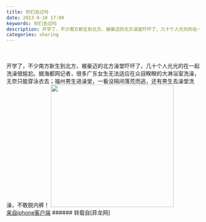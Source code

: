 ```yaml
---
title: 你们去过吗
date: 2013-9-18 17:00
keywords: 你们去过吗
description: 开学了，不少南方新生到北方，被豪迈的北方澡堂吓坏了，几十个人光光的在一起洗澡很尴尬。据海都网记者，很多广东女生无法适应在众目睽睽的大淋浴室洗澡，无奈只能穿泳衣去；福州男生进澡堂，一看没隔间落荒而逃，还有男生去澡堂洗澡，不敢脱内裤！来自iphone客户端
categories: sharing
---
```

<td class="t_f" id="postmessage_50899">

<br/>
<br/>
开学了，不少南方新生到北方，被豪迈的北方澡堂吓坏了，几十个人光光的在一起洗澡很尴尬。据海都网记者，很多广东女生无法适应在众目睽睽的大淋浴室洗澡，无奈只能穿泳衣去；福州男生进澡堂，一看没隔间落荒而逃，还有男生去澡堂洗澡，不敢脱内裤！

<img aid="20274" class="zoom" data-cf-modified-7dc5da16b85507742959d9a3-="" file="data/attachment/forum/201309/18/20130918165936_78595.jpg" id="aimg_20274" inpost="1" onclick="" onmouseover="" src="http://www.flw.ph/data/attachment/forum/201309/18/20130918165936_78595.jpg" width="320" zoomfile="data/attachment/forum/201309/18/20130918165936_78595.jpg"/>


<br/>
<a href="http://www.flw.ph//mobcent/download/down.php" target="_blank">来自iphone客户端</a></td>
###### 转载自[菲龙网]